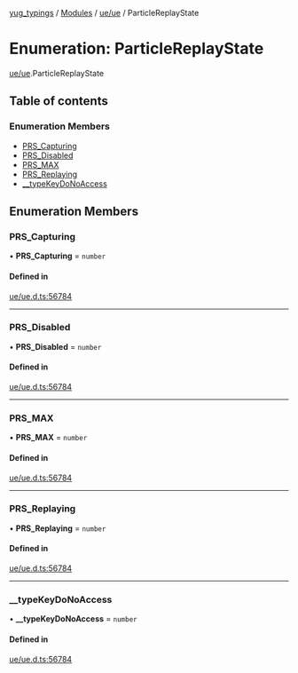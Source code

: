 [yug_typings](../README.md) / [Modules](../modules.md) / [ue/ue](../modules/ue_ue.md) / ParticleReplayState

# Enumeration: ParticleReplayState

[ue/ue](../modules/ue_ue.md).ParticleReplayState

## Table of contents

### Enumeration Members

- [PRS\_Capturing](ue_ue.ParticleReplayState.md#prs_capturing)
- [PRS\_Disabled](ue_ue.ParticleReplayState.md#prs_disabled)
- [PRS\_MAX](ue_ue.ParticleReplayState.md#prs_max)
- [PRS\_Replaying](ue_ue.ParticleReplayState.md#prs_replaying)
- [\_\_typeKeyDoNoAccess](ue_ue.ParticleReplayState.md#__typekeydonoaccess)

## Enumeration Members

### PRS\_Capturing

• **PRS\_Capturing** = `number`

#### Defined in

[ue/ue.d.ts:56784](https://github.com/YugMetaverse/yug_typings/blob/25cad34/ue/ue.d.ts#L56784)

___

### PRS\_Disabled

• **PRS\_Disabled** = `number`

#### Defined in

[ue/ue.d.ts:56784](https://github.com/YugMetaverse/yug_typings/blob/25cad34/ue/ue.d.ts#L56784)

___

### PRS\_MAX

• **PRS\_MAX** = `number`

#### Defined in

[ue/ue.d.ts:56784](https://github.com/YugMetaverse/yug_typings/blob/25cad34/ue/ue.d.ts#L56784)

___

### PRS\_Replaying

• **PRS\_Replaying** = `number`

#### Defined in

[ue/ue.d.ts:56784](https://github.com/YugMetaverse/yug_typings/blob/25cad34/ue/ue.d.ts#L56784)

___

### \_\_typeKeyDoNoAccess

• **\_\_typeKeyDoNoAccess** = `number`

#### Defined in

[ue/ue.d.ts:56784](https://github.com/YugMetaverse/yug_typings/blob/25cad34/ue/ue.d.ts#L56784)
